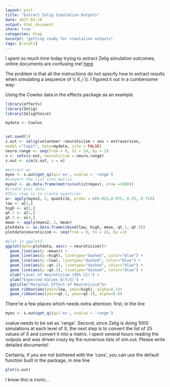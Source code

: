 ```yaml
---
layout: post
title: "Extract Zelig Simulation Outputs"
date: 2017-03-20
output: html_document
share: true
categories: blog
excerpt: "getting ready for simulation outputs"
tags: [rstats]
---
```



I spent so much time today trying to extract Zelig simulation outcomes, online documents are confusing me! [here](http://docs.zeligproject.org/en/latest/getters.html)


The problem is that all the instructions do not specify how to extract results when simulating a sequence of \\( X_i \\). I figured it out in a cumbersome way:

Using the Cowles data in the effects package as an example 

```R
library(effects)
library(Zelig)
library(ZeligChoice)

mydata <- Cowles


set.seed(1)
z.out <- zelig(volunteer ~neuroticism + sex + extraversion, 
model ="logit", data=mydata, cite = FALSE)
neuro.range <- seq(from = 0, to = 24, by = 1)
x <- setx(z.out, neuroticism = neuro.range)
s.out <- sim(z.out, x = x)

#extract ev
myev <- s.out$get_qi(qi='ev', xvalue = 'range')
#convert the list into matrix
myev2 <- as.data.frame(matrix(unlist(myev), nrow =1000))
#create plot data
#This step is to create quantiles
a<- apply(myev2, 2, quantile, probs = c(0.025,0.975, 0.25, 0.75)) 
low <- a[1,]
high <- a[2,]
qt.1 <- a[3,]
qt.3 <- a[4,]
mean <- apply(myev2, 2, mean) 
plotdata <- as.data.frame(cbind(low, high, mean, qt.1, qt.3))
plotdata$neuroticism <- seq(from = 0, to = 24, by =1)

#plot in ggplot2
ggplot(data=plotdata, aes(x = neuroticism))+ 
  geom_line(aes(y =mean)) + 
  geom_line(aes(y =high), linetype="dashed", color="blue") + 
  geom_line(aes(y =low), linetype="dashed", color="blue") + 
  geom_line(aes(y =qt.1), linetype="dashed", color="blue") + 
  geom_line(aes(y =qt.3), linetype="dashed", color="blue") + 
  xlab("Level of Neuroticism (95% CI)") + 
  ylab("Expected Values E(Y|X)") + 
  ggtitle("Marginal Effect of Neuroticism")+ 
  geom_ribbon(aes(ymin=low, ymax=high), alpha=0.1)+
  geom_ribbon(aes(ymin=qt.1, ymax=qt.3), alpha=0.6)
```

There're a few places which needs extra attention: first, in the line 
```R
myev <- s.out$get_qi(qi='ev', xvalue = 'range')
```
xvalue needs to be set as 'range'. Second, since Zelig is doing 1000 simulations at each level of X, the next step is to convert the list of 25 values of X and convert it into
a matrix. I spent several hours reading the outputs and was driven crazy by the numerous lists of sim.out. Please write detailed documents!

Certainly, if you are not bothered with the 'cans', you can use the default function built in the package, in one line
```R
plot(s.out)
```
I know this is ironic...
